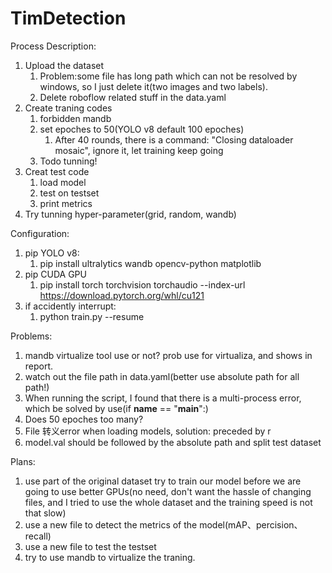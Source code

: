 # TimDetection
Process Description:
1. Upload the dataset
    1. Problem:some file has long path which can not be resolved by windows, so I just delete it(two images and two labels).
    2. Delete roboflow related stuff in the data.yaml
2. Create traning codes
    1. forbidden mandb
    2. set epoches to 50(YOLO v8 default 100 epoches)
        1. After 40 rounds, there is a command: "Closing dataloader mosaic", ignore it, let training keep going
    3. Todo tunning!
3. Creat test code
    1. load model
    2. test on testset
    3. print metrics
4. Try tunning hyper-parameter(grid, random, wandb)
    
Configuration:
1. pip YOLO v8: 
    1. pip install ultralytics wandb opencv-python matplotlib
2. pip CUDA GPU
    1. pip install torch torchvision torchaudio --index-url https://download.pytorch.org/whl/cu121
3. if accidently interrupt:
    1. python train.py --resume

Problems:
1. mandb virtualize tool use or not? prob use for virtualiza, and shows in report.
2. watch out the file path in data.yaml(better use absolute path for all path!)
3. When running the script, I found that there is a multi-process error, which be solved by use(if __name__ == "__main__":)
4. Does 50 epoches too many?
5. File 转义error when loading models, solution: preceded by r
6. model.val should be followed by the absolute path and split test dataset


Plans:
1. use part of the original dataset try to train our model before we are going to use better GPUs(no need, don't want the hassle of changing files, and I tried to use the whole dataset and the training speed is not that slow)
2. use a new file to detect the metrics of the model(mAP、percision、recall)
3. use a new file to test the testset
4. try to use mandb to virtualize the traning.
